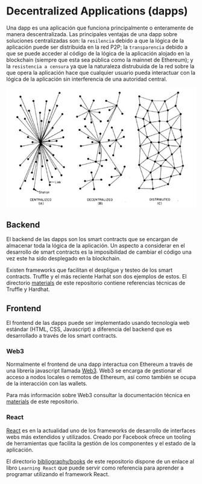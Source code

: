 # Decentralized Applications (dapps)

Una dapp es una aplicación que funciona principalmente o enteramente de manera
descentralizada. Las principales ventajas de una dapp sobre soluciones centralizadas
son: la `resilencia` debido a que la lógica de la aplicación puede ser distribuida 
en la red P2P; la `transparencia` debido a que se puede acceder al código de la lógica de
la aplicación alojado en la blockchain (siempre que esta sea pública como la mainnet de Ethereum); y la
`resistencia a censura` ya que la naturaleza distrubuida de la red sobre la que opera
la aplicación hace que cualquier usuario pueda interactuar con la lógica de la
aplicación sin interferencia de una autoridad central.

![Decentralized Pic](../figures/dcap_0101.png)

## Backend

El backend de las dapps son los smart contracts que se encargan de almacenar
toda la lógica de la aplicación. Un aspecto a considerar en el desarrollo de 
smart contracts es la imposibilidad de cambiar el código una vez este ha sido
desplegado en la blockchain.

Existen frameworks que facilitan el despligue y testeo de los smart contracts. 
Truffle y el más reciente Harhat son dos ejemplos de estos. El directorio
[materials](../materials/technical_refs.md) de este repositorio contiene referencias 
técnicas de Truffle y Hardhat.

## Frontend

El frontend de las dapps puede ser implementado usando tecnología web
estándar (HTML, CSS, Javascript) a diferencia del backend que es desarrollado a 
través de los smart contracts.

### Web3

Normalmente el frontend de una dapp interactua con Ethereum a través de una
librería javascript llamada [Web3](https://web3js.readthedocs.io/en/v1.5.2/). 
Web3 se encarga de gestionar el acceso a nodos locales o remotos de Ethereum,
así como también se ocupa de la interacción con las wallets.

Para más información sobre Web3 consultar la documentación técnica en [materials](../materials/technical_refs.md) 
de este repositorio.

### React

[React](https://reactjs.org) es en la actualidad uno de los frameworks de 
desarrollo de interfaces webs más extendidos y utilizados. Creado por Facebook 
ofrece un tooling de herramientas que facilita la gestión de los componentes y 
el estado de la aplicación.

El directorio [bibliography/books](../bibliography/books/README.md) de este 
repositorio dispone de un enlace al libro `Learning React` que puede servir como
referencia para aprender a programar utilizando el framework React.
